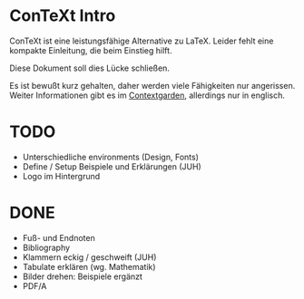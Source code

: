 # ConTeXt Intro

ConTeXt ist eine leistungsfähige Alternative zu LaTeX.
Leider fehlt eine kompakte Einleitung, die beim Einstieg hilft.

Diese Dokument soll dies Lücke schließen.

Es ist bewußt kurz gehalten, daher werden viele Fähigkeiten nur angerissen. 
Weiter Informationen gibt es im 
[Contextgarden](https://wiki.contextgarden.net/Main_Page), allerdings nur in 
englisch.

# TODO

 *  Unterschiedliche environments (Design, Fonts)
 *  Define / Setup Beispiele und Erklärungen (JUH)
 *  Logo im Hintergrund

# DONE

 *  Fuß- und Endnoten
 *  Bibliography
 *  Klammern eckig / geschweift (JUH)
 *  Tabulate erklären (wg. Mathematik)
 *  Bilder drehen: Beispiele ergänzt
 *  PDF/A
